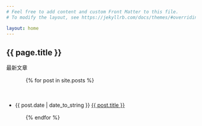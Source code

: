 ```yaml
---
# Feel free to add content and custom Front Matter to this file.
# To modify the layout, see https://jekyllrb.com/docs/themes/#overriding-theme-defaults

layout: home
---
```

<h2>{{ page.title }}</h2>

<p>最新文章</p>

<ul>

　　{% for post in site.posts %}

　　　　<li>{{ post.date | date_to_string }} <a href="{{ site.baseurl }}{{ post.url }}">{{ post.title }}</a></li>

　　{% endfor %}

</ul>
